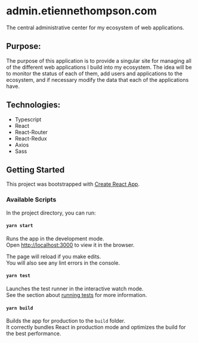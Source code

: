 # admin.etiennethompson.com

The central administrative center for my ecosystem of web applications.

## Purpose:

The purpose of this application is to provide a singular site for managing all of the different web applications I build into my ecosystem. The idea will be to monitor the status of each of them, add users and applications to the ecosystem, and if necessary modify the data that each of the applications have.

## Technologies:
- Typescript
- React
- React-Router
- React-Redux
- Axios
- Sass

## Getting Started

This project was bootstrapped with [Create React App](https://github.com/facebook/create-react-app).

### Available Scripts

In the project directory, you can run:

#### `yarn start`

Runs the app in the development mode.\
Open [http://localhost:3000](http://localhost:3000) to view it in the browser.

The page will reload if you make edits.\
You will also see any lint errors in the console.

#### `yarn test`

Launches the test runner in the interactive watch mode.\
See the section about [running tests](https://facebook.github.io/create-react-app/docs/running-tests) for more information.

#### `yarn build`

Builds the app for production to the `build` folder.\
It correctly bundles React in production mode and optimizes the build for the best performance.
